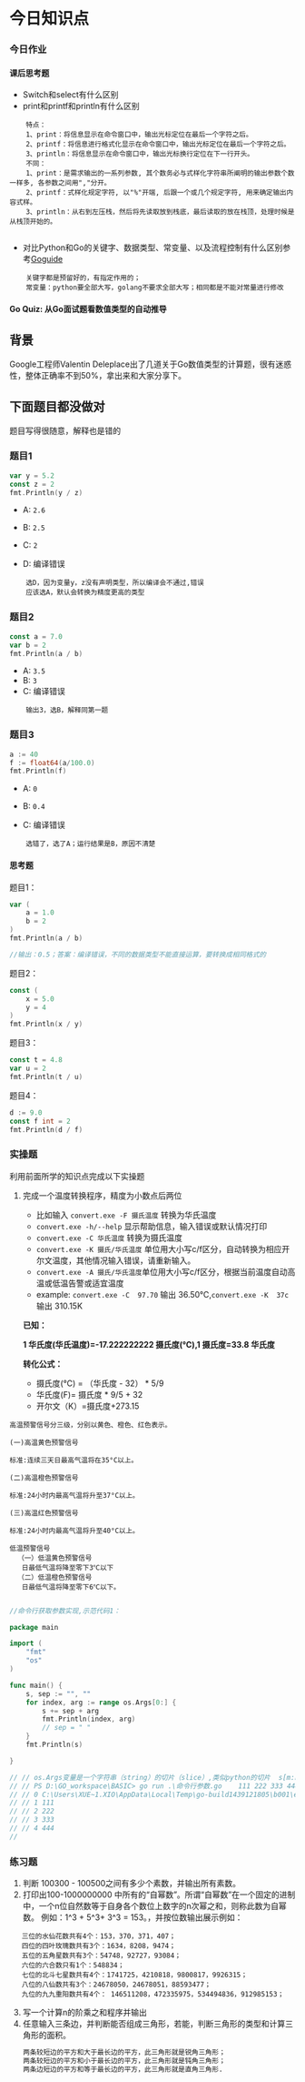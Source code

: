 # 今日知识点
### 今日作业
#### 课后思考题
- Switch和select有什么区别
- print和printf和println有什么区别
```
    特点：
    1、print：将信息显示在命令窗口中，输出光标定位在最后一个字符之后。
    2、printf：将信息进行格式化显示在命令窗口中，输出光标定位在最后一个字符之后。
    3、println：将信息显示在命令窗口中，输出光标换行定位在下一行开头。
    不同：
    1、print：是需求输出的一系列参数, 其个数务必与式样化字符串所阐明的输出参数个数一样多, 各参数之间用","分开。
    2、printf：式样化规定字符, 以"%"开端, 后跟一个或几个规定字符, 用来确定输出内容式样。
    3、println：从右到左压栈，然后将先读取放到栈底，最后读取的放在栈顶，处理时候是从栈顶开始的。
    
```
- 对比Python和Go的关键字、数据类型、常变量、以及流程控制有什么区别参考[Goguide](https://github.com/coderit666/GoGuide)
```
    关键字都是预留好的，有指定作用的；
    常变量：python要全部大写，golang不要求全部大写；相同都是不能对常量进行修改
```

#### Go Quiz: 从Go面试题看数值类型的自动推导

##  背景

Google工程师Valentin Deleplace出了几道关于Go数值类型的计算题，很有迷惑性，整体正确率不到50%，拿出来和大家分享下。

## 下面题目都没做对
题目写得很随意，解释也是错的
### 题目1

```go
var y = 5.2
const z = 2
fmt.Println(y / z)
```

* A: `2.6`

* B: `2.5 `

* C: `2`

* D: 编译错误
```
    选D，因为变量y，z没有声明类型，所以编译会不通过,错误
    应该选A，默认会转换为精度更高的类型
```

### 题目2

```go
const a = 7.0
var b = 2
fmt.Println(a / b)
```

* A: `3.5`
* B: `3 `
* C: 编译错误
```
    输出3，选B，解释同第一题
```
### 题目3

```go
a := 40
f := float64(a/100.0)
fmt.Println(f)
```

* A: `0`

* B: `0.4`

* C: 编译错误
```
    选错了，选了A；运行结果是B，原因不清楚
```
####  思考题

题目1：

``` go
var (
    a = 1.0
    b = 2
)
fmt.Println(a / b)

//输出：0.5；答案：编译错误，不同的数据类型不能直接运算，要转换成相同格式的
```

题目2：

```go
const (
    x = 5.0
    y = 4
)
fmt.Println(x / y)

```

题目3：

```go
const t = 4.8
var u = 2
fmt.Println(t / u)
```

题目4：

```go
d := 9.0
const f int = 2
fmt.Println(d / f)
```
### 实操题
利用前面所学的知识点完成以下实操题
1. 完成一个温度转换程序，精度为小数点后两位 
   - 比如输入 `convert.exe -F 摄氏温度` 转换为华氏温度
   - `convert.exe -h/--help` 显示帮助信息，输入错误或默认情况打印
   - `convert.exe -C 华氏温度` 转换为摄氏温度 
   - `convert.exe -K 摄氏/华氏温度` 单位用大小写c/f区分，自动转换为相应开尔文温度，其他情况输入错误，请重新输入。
   - `convert.exe -A 摄氏/华氏温度`单位用大小写c/f区分，根据当前温度自动高温或低温告警或适宜温度
   - example: `convert.exe -C  97.70` 输出  36.50℃,`convert.exe -K  37c` 输出  310.15K

   **已知：**
   
   **1 华氏度(华氏温度)=-17.222222222 摄氏度(℃),1 摄氏度=33.8 华氏度**

   **转化公式：**
   - 摄氏度(℃) = （华氏度 - 32） * 5/9
   - 华氏度(F)= 摄氏度 * 9/5 + 32
   - 开尔文（K）=摄氏度+273.15

 ```azure
高温预警信号分三级，分别以黄色、橙色、红色表示。

(一)高温黄色预警信号

标准:连续三天日最高气温将在35°C以上。

(二)高温橙色预警信号

标准:24小时内最高气温将升至37°C以上。

(三)高温红色预警信号

标准:24小时内最高气温将升至40°C以上。

低温预警信号
   （一）低温黄色预警信号
    日最低气温将降至零下3℃以下
   （二）低温橙色预警信号
    日最低气温将降至零下6℃以下。
    
``` 
```go
//命令行获取参数实现,示范代码1：

package main

import (
	"fmt"
	"os"
)

func main() {
	s, sep := "", ""
	for index, arg := range os.Args[0:] {
		s += sep + arg
		fmt.Println(index, arg)
		// sep = " "
	}
	fmt.Println(s)

}

// // os.Args变量是一个字符串（string）的切片（slice）,类似python的切片  s[m:n]这个切片，0 ≤ m ≤ n ≤ len(s)，包含n-m个元素。os.Args输出的是执行文件信息
// // PS D:\GO_workspace\BASIC> go run .\命令行参数.go    111 222 333 444 555
// // 0 C:\Users\XUE~1.XIO\AppData\Local\Temp\go-build1439121805\b001\exe\命令行参数.exe
// // 1 111
// // 2 222
// // 3 333
// // 4 444
//
```
### 练习题
1. 判断 100300 - 100500之间有多少个素数，并输出所有素数。
2. 打印出100-1000000000 中所有的“自幂数”。所谓“自幂数”在一个固定的进制中，一个n位自然数等于自身各个数位上数字的n次幂之和，则称此数为自幂数。
例如：1^3 + 5^3+ 3^3 = 153。，并按位数输出展示例如：
```
   三位的水仙花数共有4个：153，370，371，407；
   四位的四叶玫瑰数共有3个：1634，8208，9474；
   五位的五角星数共有3个：54748，92727，93084；
   六位的六合数只有1个：548834；
   七位的北斗七星数共有4个：1741725，4210818，9800817，9926315；
   八位的八仙数共有3个：24678050，24678051，88593477；
   九位的九九重阳数共有4个： 146511208，472335975，534494836，912985153；
```
3. 写一个计算n的阶乘之和程序并输出
4. 任意输入三条边，并判断能否组成三角形，若能，判断三角形的类型和计算三角形的面积。
   ```python
   两条较短边的平方和大于最长边的平方，此三角形就是锐角三角形；
   两条较短边的平方和小于最长边的平方，此三角形就是钝角三角形；
   两条边短边的平方和等于最长边的平方，此三角形就是直角三角形.
   ```